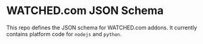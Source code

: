 # WATCHED.com JSON Schema

This repo defines the JSON schema for WATCHED.com addons.
It currently contains platform code for `nodejs` and `python`.
